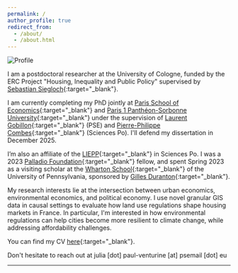```yaml
---
permalink: /
author_profile: true
redirect_from: 
  - /about/
  - /about.html
---
```


<div class="view-mobile" markdown="1">
  
 <img src="{{ '/images/profile.png' | relative_url }}" alt="Profile" />

</div>

I am a postdoctoral researcher at the University of Cologne, funded by the ERC Project "Housing, Inequality and Public Policy" supervised by [Sebastian Siegloch](https://sites.google.com/view/siegloch/home){:target="_blank"}.

I am currently completing my PhD jointly at [Paris School of Economics](https://www.parisschoolofeconomics.eu){:target="_blank"} and [Paris 1 Panthéon-Sorbonne University](https://ed-economie.pantheonsorbonne.fr){:target="_blank"} under the supervision of [Laurent Gobillon](http://laurent.gobillon.free.fr){:target="_blank"} (PSE) and [Pierre-Philippe Combes](https://sites.google.com/view/pierrephilippecombes/){:target="_blank"} (Sciences Po). I'll defend my dissertation in December 2025. 

I’m also an affiliate of the [LIEPP](https://www.sciencespo.fr/liepp/fr/){:target="_blank"} in Sciences Po.
I was a 2023 [Palladio Foundation](https://fondationpalladio.fr){:target="_blank"} fellow, and spent Spring 2023 as a visiting scholar at the [Wharton School](https://www.wharton.upenn.edu){:target="_blank"} of the University of Pennsylvania, sponsored by [Gilles Duranton](https://real-faculty.wharton.upenn.edu/duranton/){:target="_blank"}.

My research interests lie at the intersection between urban economics, environmental economics, and political economy. I use novel granular GIS data in causal settings to evaluate how land use regulations shape housing markets in France. In particular, I'm interested in how environmental regulations can help cities become more resilient to climate change, while addressing affordability challenges.

You can find my CV [here](https://www.dropbox.com/scl/fi/cjb5h575ikf9tenfw18m3/CV_JPV___Current.pdf?rlkey=814m3r99fu9ihmz9rchb04yln&st=tx527ate&dl=0){:target="_blank"}.

Don't hesitate to reach out at julia [dot] paul-venturine [at] psemail [dot] eu

------

